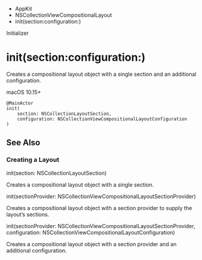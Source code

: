 

- AppKit
- NSCollectionViewCompositionalLayout
-  init(section:configuration:) 

Initializer

# init(section:configuration:)

Creates a compositional layout object with a single section and an additional configuration.

macOS 10.15+

``` source
@MainActor
init(
    section: NSCollectionLayoutSection,
    configuration: NSCollectionViewCompositionalLayoutConfiguration
)
```

## See Also

### Creating a Layout

init(section: NSCollectionLayoutSection)

Creates a compositional layout object with a single section.

init(sectionProvider: NSCollectionViewCompositionalLayoutSectionProvider)

Creates a compositional layout object with a section provider to supply the layout’s sections.

init(sectionProvider: NSCollectionViewCompositionalLayoutSectionProvider, configuration: NSCollectionViewCompositionalLayoutConfiguration)

Creates a compositional layout object with a section provider and an additional configuration.

